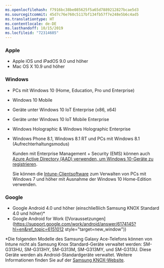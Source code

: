```yaml
---
ms.openlocfilehash: f7916bc38be085625f5a65d7889212827bcae5d3
ms.sourcegitcommit: 45d7c76e760c5117bf134fb57f7e248e5b6c4ad5
ms.translationtype: HT
ms.contentlocale: de-DE
ms.lasthandoff: 10/15/2019
ms.locfileid: "72314605"
---
```

### <a name="apple"></a>Apple
- Apple iOS und iPadOS 9.0 und höher
- Mac OS X 10.9 und höher

### <a name="windows"></a>Windows
- PCs mit Windows 10 (Home, Education, Pro und Enterprise)
- Windows 10 Mobile
- Geräte unter Windows 10 IoT Enterprise (x86, x64)
- Geräte unter Windows 10 IoT Mobile Enterprise
- Windows Holographic &amp; Windows Holographic Enterprise
- Windows Phone 8.1, Windows 8.1 RT und PCs mit Windows 8.1 (Aufrechterhaltungsmodus)

  Kunden mit Enterprise Management + Security (EMS) können auch [Azure Active Directory (AAD) verwenden, um Windows 10-Geräte zu registrieren](/intune/enrollment/windows-enroll#enable-windows-10-automatic-enrollment).

  Sie können die [Intune-Clientsoftware](/intune-classic/deploy-use/manage-windows-pcs-with-microsoft-intune) zum Verwalten von PCs mit Windows 7 und höher mit Ausnahme der Windows 10 Home-Edition verwenden.

### <a name="google"></a>Google
- Google Android 4.0 und höher (einschließlich Samsung KNOX Standard 4.0 und höher)*
- Google Android for Work ([Voraussetzungen](https://support.google.com/work/android/answer/6174145?hl=en&ref_topic=6151012 style="target=new_window"))

*Die folgenden Modelle des Samsung Galaxy Ace-Telefons können von Intune nicht als Samsung Knox Standard-Geräte verwaltet werden: SM-G313HU, SM-G313HY, SM-G313M, SM-G313MY, und SM-G313U. Diese Geräte werden als Android-Standardgeräte verwaltet. Weitere Informationen finden Sie auf der [Samsung KNOX-Website](https://www.samsungknox.com/en).